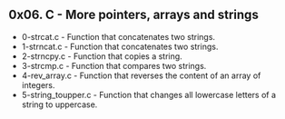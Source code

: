 ## 0x06. C - More pointers, arrays and strings
* 0-strcat.c - Function that concatenates two strings.
* 1-strncat.c - Function that concatenates two strings.
* 2-strncpy.c - Function that copies a string.
* 3-strcmp.c - Function that compares two strings.
* 4-rev_array.c - Function that reverses the content of an array of integers.
* 5-string_toupper.c - Function that changes all lowercase letters of a string to uppercase.
